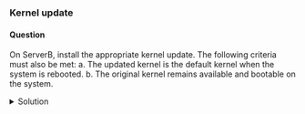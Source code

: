 ### Kernel update

#### Question

On ServerB, install the appropriate kernel update. The following criteria must also be met:
a. The updated kernel is the default kernel when the system is rebooted.
b. The original kernel remains available and bootable on the system.

<details><summary>Solution</summary>

1. Update the installed pacakges on the system:
```
# dnf update -y
```
2. Update the kernel packages:
```
# dnf update kernel -y
```

Updating the kernel can improve system stability, security, and performance, as well as provide support for new hardware and software features.

3. After running this command, the system will typically need to be restarted to use the updated kernel:
```
# reboot
```
</details>